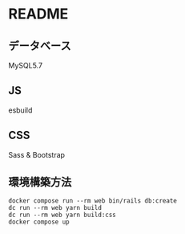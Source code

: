 # README

## データベース
MySQL5.7

## JS
esbuild

## CSS
Sass & Bootstrap

## 環境構築方法

```
docker compose run --rm web bin/rails db:create
dc run --rm web yarn build
dc run --rm web yarn build:css
docker compose up
```

